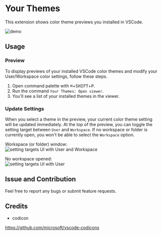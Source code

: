 # Your Themes

This extension shows color theme previews you installed in VSCode.

![demo](./img/demo.gif)

## Usage

### Preview

To display previews of your installed VSCode color themes and modify your User/Workspace color settings, follow these steps.

1. Open command palette with <kbd>⌘</kbd>+<kbd>SHIFT</kbd>+<kbd>P</kbd>.
2. Run the command `Your Themes: Open viewer`.
3. You'll see a list of your installed themes in the viewer.

### Update Settings

When you select a theme in the preview, your current color theme setting will be updated immediately. At the top of the preview, you can toggle the setting target between `User` and `Workspace`.
If no workspace or folder is currently open, you won't be able to select the `Workspace` option.

Workspace (or folder) window:  
![setting targets UI with User and Workspace](./img/target-tabs.png)

No workspace opened:  
![setting targets UI with User](./img/target-tab.png)

## Issue and Contribution

Feel free to report any bugs or submit feature requests.

## Credits

- codicon

<https://github.com/microsoft/vscode-codicons>

